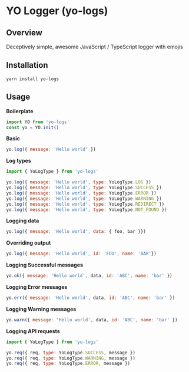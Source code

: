 # YO Logger (yo-logs)

## Overview

Deceptively simple, awesome JavaScript / TypeScript logger with emojis

## Installation

`yarn install yo-logs`

## Usage

**Boilerplate**

```javascript
import YO from 'yo-logs'
const yo = YO.init()
```

**Basic**

```javascript
yo.log({ message: 'Hello world' })
```

**Log types**

```javascript
import { YoLogType } from 'yo-logs'

yo.log({ message: 'Hello world', type: YoLogType.LOG })
yo.log({ message: 'Hello world', type: YoLogType.SUCCESS })
yo.log({ message: 'Hello world', type: YoLogType.ERROR })
yo.log({ message: 'Hello world', type: YoLogType.WARNING })
yo.log({ message: 'Hello world', type: YoLogType.REDIRECT })
yo.log({ message: 'Hello world', type: YoLogType.NOT_FOUND })
```

**Logging data**

```javascript
yo.log({ message: 'Hello world', data: { foo, bar }})
```

**Overriding output**

```javascript
yo.log({ message: 'Hello world', id: 'FOO', name: 'BAR'})
```

**Logging Successful messages**

```javascript
yo.ok({ message: 'Hello world', data, id: 'ABC', name: 'bar' })
```


**Logging Error messages**

```javascript
yo.err({ message: 'Hello world', data, id: 'ABC', name: 'bar' })
```

**Logging Warning messages**

```javascript
yo.warn({ message: 'Hello world', data, id: 'ABC', name: 'bar' })
```

**Logging API requests**

```javascript
import { YoLogType } from 'yo-logs'

yo.req({ req, type: YoLogType.SUCCESS, message })
yo.req({ req, type: YoLogType.WARNING, message })
yo.req({ req, type: YoLogType.ERROR, message })
```

